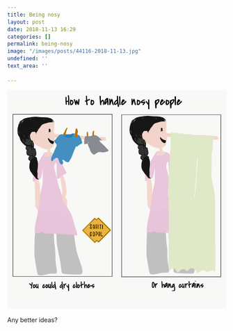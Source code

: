 ```yaml
---
title: Being nosy
layout: post
date: 2018-11-13 16:29
categories: []
permalink: being-nosy
image: "/images/posts/44116-2018-11-13.jpg"
undefined: ''
text_area: ''

---
```

![](/images/posts/44116-2018-11-13.jpg)

Any better ideas?